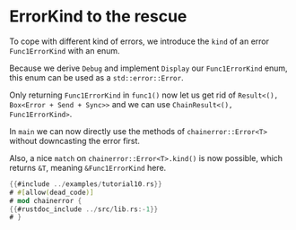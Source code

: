 # ErrorKind to the rescue

To cope with different kind of errors, we introduce the `kind` of an error `Func1ErrorKind` with an enum.

Because we derive `Debug` and implement `Display` our `Func1ErrorKind` enum, this enum can be used as
a `std::error::Error`.

Only returning `Func1ErrorKind` in `func1()` now let us get rid of `Result<(), Box<Error + Send + Sync>>` and we can
use `ChainResult<(), Func1ErrorKind>`.

In `main` we can now directly use the methods of `chainerror::Error<T>` without downcasting the error first.

Also, a nice `match` on `chainerror::Error<T>.kind()` is now possible, which returns `&T`, meaning `&Func1ErrorKind` here.

~~~rust
{{#include ../examples/tutorial10.rs}}
# #[allow(dead_code)]
# mod chainerror {
{{#rustdoc_include ../src/lib.rs:-1}}
# }
~~~
